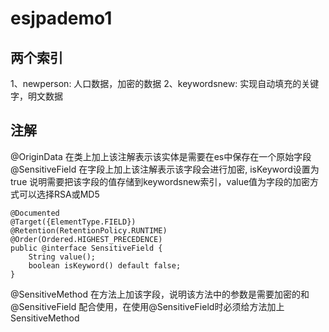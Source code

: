 # esjpademo1
## 两个索引
1、newperson: 人口数据，加密的数据
2、keywordsnew: 实现自动填充的关键字，明文数据

## 注解
@OriginData 在类上加上该注解表示该实体是需要在es中保存在一个原始字段
@SensitiveField 在字段上加上该注解表示该字段会进行加密, isKeyword设置为true 说明需要把该字段的值存储到keywordsnew索引，value值为字段的加密方式可以选择RSA或MD5
```
@Documented
@Target({ElementType.FIELD})
@Retention(RetentionPolicy.RUNTIME)
@Order(Ordered.HIGHEST_PRECEDENCE)
public @interface SensitiveField {
    String value();
    boolean isKeyword() default false;
}

```
@SensitiveMethod 在方法上加该字段，说明该方法中的参数是需要加密的和@SensitiveField 配合使用，在使用@SensitiveField时必须给方法加上SensitiveMethod
